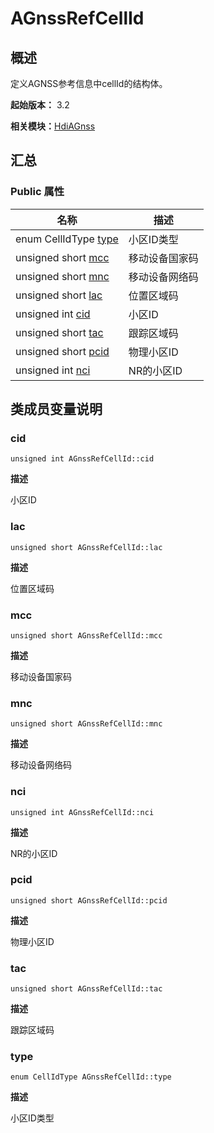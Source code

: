 # AGnssRefCellId


## 概述

定义AGNSS参考信息中cellId的结构体。

**起始版本：** 3.2

**相关模块：**[HdiAGnss](_hdi_a_gnss.md)


## 汇总


### Public 属性

| 名称 | 描述 | 
| -------- | -------- |
| enum CellIdType [type](#type) | 小区ID类型 | 
| unsigned short [mcc](#mcc) | 移动设备国家码 | 
| unsigned short [mnc](#mnc) | 移动设备网络码 | 
| unsigned short [lac](#lac) | 位置区域码 | 
| unsigned int [cid](#cid) | 小区ID | 
| unsigned short [tac](#tac) | 跟踪区域码 | 
| unsigned short [pcid](#pcid) | 物理小区ID | 
| unsigned int [nci](#nci) | NR的小区ID | 


## 类成员变量说明


### cid

```
unsigned int AGnssRefCellId::cid
```

**描述**

小区ID


### lac

```
unsigned short AGnssRefCellId::lac
```

**描述**

位置区域码


### mcc

```
unsigned short AGnssRefCellId::mcc
```

**描述**

移动设备国家码


### mnc

```
unsigned short AGnssRefCellId::mnc
```

**描述**

移动设备网络码


### nci

```
unsigned int AGnssRefCellId::nci
```

**描述**

NR的小区ID


### pcid

```
unsigned short AGnssRefCellId::pcid
```

**描述**

物理小区ID


### tac

```
unsigned short AGnssRefCellId::tac
```

**描述**

跟踪区域码


### type

```
enum CellIdType AGnssRefCellId::type
```

**描述**

小区ID类型
